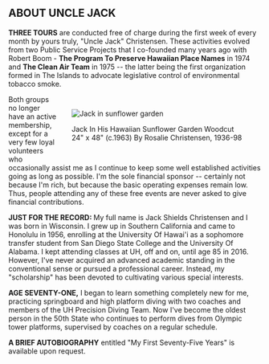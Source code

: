 <h2>ABOUT UNCLE JACK</h2> 

<p markdown="1"><strong>THREE TOURS</strong> are conducted free of charge during the first week of every month by yours truly, "Uncle Jack" Christensen. These activities evolved from two Public Service Projects that I co-founded many years ago with Robert Boom -­ <strong>The Program To Preserve Hawaiian Place Names</strong> in 1974 and <strong>The Clean Air Team</strong> in 1975 -- the latter being the first organization formed in The Islands to advocate legislative control of environmental tobacco smoke.  
<figure>
<img src="/jack-in-his-hawaiian-sunflower-garden-woodcut-by-rosalie-christensen.png" alt="Jack in sunflower garden">
<figcaption>Jack In His Hawaiian Sunflower Garden Woodcut 24" x 48" (c.1963) By Rosalie Christensen, 1936-98</figcaption>
</figure>
Both groups no longer have an active membership, except for a very few loyal volunteers who occasionally assist me as I continue to keep some well established activities going as long as possible. I'm the sole financial sponsor -- certainly not because I'm rich, but because the basic operating expenses remain low. Thus, people attending any of these free events are never asked to give financial contributions. 
</p> 

<p> 
<strong>
JUST FOR THE RECORD:
</strong> 
My full name is Jack Shields Christensen and I was born in Wisconsin. I grew up in Southern California and came to Honolulu in 1956, enrolling at the University Of Hawai'i as a sophomore transfer student from San Diego State College and the University Of Alabama. I kept attending classes at UH, off and on, until age 85 in 2016. However, I've never acquired an advanced academic standing in the conventional sense or pursued a professional career. Instead, my "scholarship" has been devoted to cultivating various special interests. 
</p> <p> 
<strong> AGE SEVENTY-ONE,</strong> I began to learn something completely new for me, practicing springboard and high platform diving with two coaches and members of the UH Precision Diving Team. Now I've become the oldest person in the 50th State who continues to perform dives from Olympic tower platforms, supervised by coaches on a regular schedule. 
</p> <p> 
<strong>A BRIEF AUTOBIOGRAPHY</strong> entitled "My First Seventy-Five Years" is available upon request. 
</p>

<style>
  figure {
    margin: 2em;
    max-width: 350px;
    float: right;
  }

  img {
    max-width: 350px;
    padding-bottom: 1em;
  } 


</style>